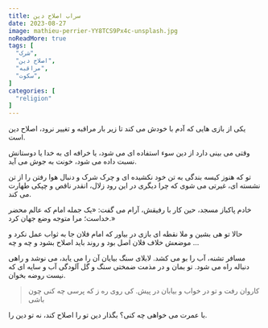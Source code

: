 ```yaml
---
title: سراب اصلاح دین
date: 2023-08-27
image: mathieu-perrier-YY8TCS9Px4c-unsplash.jpg
noReadMore: true
tags: [
  "شرک",
  "اصلاح دین",
  "مراقبه",
  "سکوت",
]
categories: [
  "religion"
]
---
```

یکی از بازی هایی که آدم با خودش می کند تا زیر بار مراقبه و تغییر نرود، اصلاح دین است.

وقتی می بینی دارد از دین سوء استفاده ای می شود، یا خرافه ای به خدا یا دوستانش نسبت داده می شود، خونت به جوش می آید.

تو که هنوز کیسه بندگی به تن خود نکشیده ای و چرک شرک و دنبال هوا رفتن را از تن نشسته ای، غیرتی می شوی که چرا دیگری در این رود زلال، انقدر ناقص و چپکی طهارت می کند.


خادم پاکباز مسجد، حین کار با رفیقش، آرام می گفت: «یک جمله امام که عالم محضر خداست؛ مرا متوجه وضع جهان کرد.»

حالا تو هی بشین و ملا نقطه ای بازی در بیاور که امام فلان جا به ثواب عمل نکرد و موضعش خلاف فلان اصل  بود و روند باید اصلاح بشود و  چه و چه …

مسافر تشنه، آب را بو می کشد. لابلای سنگ بیایان آن را می یابد، می نوشد و راهی دنباله راه می شود.
تو بمان و در مذمت ضمختی سنگ و گل آلودگی آب و سایه ای که نیست روضه بخوان.

> کاروان رفت و تو در خواب و بیابان در پیش. کی روی ره ز که پرسی چه کنی چون باشی

با عمرت می خواهی چه کنی؟ بگذار دین تو را اصلاح کند، نه تو دین را.

